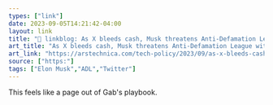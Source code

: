 ```yaml
---
types: ["link"]
date: 2023-09-05T14:21:42-04:00
layout: link
title: "🔗 linkblog: As X bleeds cash, Musk threatens Anti-Defamation League with defamation lawsuit | Ars Technica'"
art_title: "As X bleeds cash, Musk threatens Anti-Defamation League with defamation lawsuit | Ars Technica"
art_link: "https://arstechnica.com/tech-policy/2023/09/as-x-bleeds-cash-musk-threatens-anti-defamation-league-with-defamation-lawsuit/"
source: ["https:"]
tags: ["Elon Musk","ADL","Twitter"]
---
```

This feels like a page out of Gab's playbook.  
 

